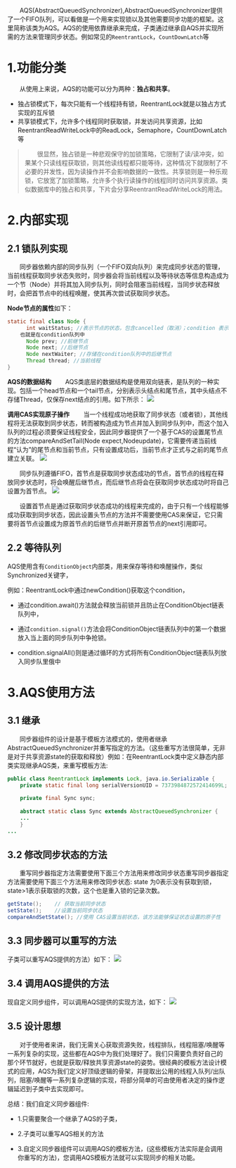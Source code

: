 
&emsp;&emsp;AQS(AbstractQueuedSynchronizer),AbstractQueuedSynchronizer提供了一个FIFO队列，可以看做是一个用来实现锁以及其他需要同步功能的框架。这里简称该类为AQS。AQS的使用依靠继承来完成，子类通过继承自AQS并实现所需的方法来管理同步状态。例如常见的`ReentrantLock`，`CountDownLatch`等

# 1.功能分类

&emsp;&emsp;从使用上来说，AQS的功能可以分为两种：**独占和共享**。
- 独占锁模式下，每次只能有一个线程持有锁，ReentrantLock就是以独占方式实现的互斥锁
- 共享锁模式下，允许多个线程同时获取锁，并发访问共享资源，比如ReentrantReadWriteLock中的ReadLock，Semaphore，CountDownLatch等

> &emsp;&emsp;很显然，独占锁是一种悲观保守的加锁策略，它限制了读/读冲突，如果某个只读线程获取锁，则其他读线程都只能等待，这种情况下就限制了不必要的并发性，因为读操作并不会影响数据的一致性。共享锁则是一种乐观锁，它放宽了加锁策略，允许多个执行读操作的线程同时访问共享资源。类似数据库中的独占和共享，下片会分享ReentrantReadWriteLock的用法。

# 2.内部实现

## 2.1 锁队列实现

&emsp;&emsp;同步器依赖内部的同步队列（一个FIFO双向队列）来完成同步状态的管理，当前线程获取同步状态失败时，同步器会将当前线程以及等待状态等信息构造成为一个节（Node）并将其加入同步队列，同时会阻塞当前线程，当同步状态释放时，会把首节点中的线程唤醒，使其再次尝试获取同步状态。

**Node节点的属性**如下：

```java
static final class Node {
	  int waitStatus; //表示节点的状态，包含cancelled（取消）；condition 表示节点在等待condition
	也就是在condition队列中
	  Node prev; //前继节点
	  Node next; //后继节点
	  Node nextWaiter; //存储在condition队列中的后继节点
	  Thread thread; //当前线程
}
```
**AQS的数据结构**
&emsp;&emsp;AQS类底层的数据结构是使用双向链表，是队列的一种实现。包括一个head节点和一个tail节点，分别表示头结点和尾节点，其中头结点不存储Thread，仅保存next结点的引用。如下所示：
![](http://ww1.sinaimg.cn/large/b8a27c2fgy1g5vxzv86agj20i4054mxi.jpg)

**调用CAS实现原子操作**
&emsp;&emsp;当一个线程成功地获取了同步状态（或者锁），其他线程将无法获取到同步状态，转而被构造成为节点并加入到同步队列中，而这个加入队列的过程必须要保证线程安全，因此同步器提供了一个基于CAS的设置尾节点的方法compareAndSetTail(Node expect,Nodeupdate)，它需要传递当前线程“认为”的尾节点和当前节点，只有设置成功后，当前节点才正式与之前的尾节点建立关联。
![](http://ww1.sinaimg.cn/large/b8a27c2fgy1g5vy046k7kj20he073dhy.jpg)

&emsp;&emsp;同步队列遵循FIFO，首节点是获取同步状态成功的节点，首节点的线程在释放同步状态时，将会唤醒后继节点，而后继节点将会在获取同步状态成功时将自己设置为首节点。
![](http://ww1.sinaimg.cn/large/b8a27c2fgy1g5vy09w00dj20il054q3s.jpg)

&emsp;&emsp;设置首节点是通过获取同步状态成功的线程来完成的，由于只有一个线程能够成功获取到同步状态，因此设置头节点的方法并不需要使用CAS来保证，它只需要将首节点设置成为原首节点的后继节点并断开原首节点的next引用即可。

## 2.2 等待队列

AQS使用含有`ConditionObject`内部类，用来保存等待和唤醒操作，类似Synchronized关键字，

例如：ReentrantLock中通过newCondition()获取这个condition，

- 通过condition.await()方法就会释放当前锁并且防止在ConditionObject链表队列中，

- 通过`condition.signal()`方法会将ConditionObject链表队列中的第一个数据放入当上面的同步队列中争抢锁。

- condition.signalAll()则是通过循环的方式将所有ConditionObject链表队列放入同步队里俄中

# 3.AQS使用方法

## 3.1 继承

&emsp;&emsp;同步器组件的设计是基于模板方法模式的，使用者继承AbstractQueuedSynchronizer并重写指定的方法。（这些重写方法很简单，无非是对于共享资源state的获取和释放）例如：在ReentrantLock类中定义静态内部类实现继承AQS类，来重写模板方法:

```java
public class ReentrantLock implements Lock, java.io.Serializable {
    private static final long serialVersionUID = 7373984872572414699L;
 
    private final Sync sync;
 
    abstract static class Sync extends AbstractQueuedSynchronizer {
    ...
    }
...

```

## 3.2 修改同步状态的方法

&emsp;&emsp;重写同步器指定方法需要使用下面三个方法用来修改同步状态重写同步器指定方法需要使用下面三个方法用来修改同步状态:
state 为0表示没有获取到锁，state>1表示获取锁的次数，这个也是重入锁的记录次数。
```java
getState();    // 获取当前同步状态
setState();    //设置当前同步状态
compareAndSetState(); //使用 CAS设置当前状态，该方法能够保证状态设置的原子性
```

## 3.3 同步器可以重写的方法

子类可以重写AQS提供的方法）如下：
![](http://ww1.sinaimg.cn/large/b8a27c2fgy1g5vy0gc6fnj20o207jdif.jpg)

## 3.4 调用AQS提供的方法 

现自定义同步组件，可以调用AQS提供的实现方法，如下：
![](http://ww1.sinaimg.cn/large/b8a27c2fgy1g5vy0npmauj20ob0egte3.jpg)

## 3.5 设计思想

&emsp;&emsp;对于使用者来讲，我们无需关心获取资源失败，线程排队，线程阻塞/唤醒等一系列复杂的实现，这些都在AQS中为我们处理好了。我们只需要负责好自己的那个环节就好，也就是获取/释放共享资源state的姿势。很经典的模板方法设计模式的应用，AQS为我们定义好顶级逻辑的骨架，并提取出公用的线程入队列/出队列，阻塞/唤醒等一系列复杂逻辑的实现，将部分简单的可由使用者决定的操作逻辑延迟到子类中去实现即可。

总结：我们自定义同步器组件:

- 1.只需要聚合一个继承了AQS的子类，

- 2.子类可以重写AQS相关的方法

- 3.自定义同步器组件可以调用AQS的模板方法，(这些模板方法实际是会调用你重写的方法)，您调用AQS模板方法就可以实现同步的相关功能。